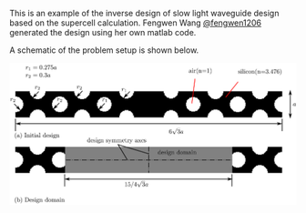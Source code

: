 
This is an example of the inverse design of slow light waveguide design based on the supercell calculation. Fengwen Wang [@fengwen1206](https://github.com/fengwen1206) generated the design using her own  matlab code.  

A schematic of the problem setup is shown below. 

![schematic](/slow_light_waveguide/Illustration.png)
